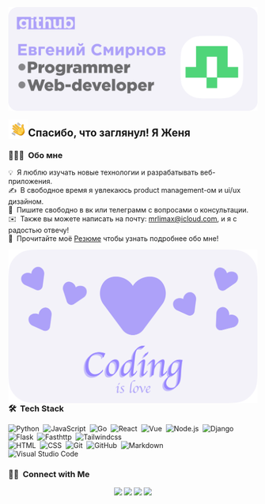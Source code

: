 ![ Banner](https://github.com/mrlimax1/mrlimax1/blob/main/assets/Banner.png?raw=true)

<img alt="Night Coding" src="./assets/Hand%20Wave.gif" width='40' align="left"/><h2>Спасибо, что заглянул! Я Женя</h2>

<!-- ## 👋 &nbsp;Спасибо, что заглянул! Я Женя -->

### 👨🏻‍💻 &nbsp;Обо мне

💡 &nbsp;Я люблю изучать новые технологии и разрабатывать веб-приложения.\
✍️ &nbsp;В свободное время я увлекаюсь  product management-ом и ui/ux дизайном.\
💬 &nbsp;Пишите свободно в вк или телеграмм с вопросами о консультации.\
✉️ &nbsp;Также вы можете написать на почту: mrlimax@icloud.com, и я с радостью отвечу!\
📄 &nbsp;Прочитайте моё [Резюме](https://www.adityavsingh.com/resume.html) чтобы узнать подробнее обо мне!

<img alt="coding" src="https://github.com/mrlimax1/mrlimax1/blob/main/assets/love.png?raw=true" align="right"/>

### 🛠 &nbsp;Tech Stack

![Python](https://img.shields.io/badge/-Python-F3F2F9?style=flat&logo=python)&nbsp;
![JavaScript](https://img.shields.io/badge/-JavaScript-F3F2F9?style=flat&logo=javascript)&nbsp;
![Go](https://img.shields.io/badge/-Go-F3F2F9?style=flat&logo=go)&nbsp;
![React](https://img.shields.io/badge/-React-F3F2F9?style=flat&logo=react)&nbsp;
![Vue](https://img.shields.io/badge/-Vue-F3F2F9?style=flat&logo=vue)&nbsp;
![Node.js](https://img.shields.io/badge/-Node.js-F3F2F9?style=flat&logo=node.js)&nbsp;
![Django](https://img.shields.io/badge/-Django-F3F2F9?style=flat&logo=django&logoColor=092E20)&nbsp;
![Flask](https://img.shields.io/badge/-Flask-F3F2F9?style=flat&logo=flask)&nbsp;
![Fasthttp](https://img.shields.io/badge/-FastHttp-F3F2F9?style=flat&logo=fasthttp)&nbsp;
![Tailwindcss](https://img.shields.io/badge/-Tailwindcss-F3F2F9?style=flat&logo=tailwindcss&logoColor=563D7C)\
![HTML](https://img.shields.io/badge/-HTML-F3F2F9?style=flat&logo=HTML5)&nbsp;
![CSS](https://img.shields.io/badge/-CSS-F3F2F9?style=flat&logo=CSS3&logoColor=1572B6)&nbsp;
![Git](https://img.shields.io/badge/-Git-F3F2F9?style=flat&logo=git)&nbsp;
![GitHub](https://img.shields.io/badge/-GitHub-F3F2F9?style=flat&logo=github)&nbsp;
![Markdown](https://img.shields.io/badge/-Markdown-F3F2F9?style=flat&logo=markdown)\
![Visual Studio Code](https://img.shields.io/badge/-Visual%20Studio%20Code-F3F2F9?style=flat&logo=visual-studio-code&logoColor=007ACC)&nbsp;


### 🤝🏻 &nbsp;Connect with Me

<p align="center">
<a href="https://vk.com/feetache"><img src="https://img.shields.io/badge/-Vk-1877F2?style=flat&logo=vk&logoColor=white&"/></a>
<a href="mailto:mrlimax@icloud.com"><img src="https://img.shields.io/badge/-mrlimax@icloud.com-1769FF?style=flat&logo=Gmail&logoColor=white"/></a>
<a href="https:/t.me/Bot_py_kt"><img src="https://img.shields.io/badge/-Telegram-1769FF?style=flat&logo=Telegram&logoColor=white"/></a>
<a href="https://www.behance.net/wknddesign"><img src="https://img.shields.io/badge/-weeknd-1769FF?style=flat&logo=Behance&logoColor=white"/></a>
</p>
